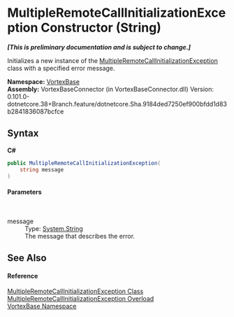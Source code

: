 # MultipleRemoteCallInitializationException Constructor (String)
 _**\[This is preliminary documentation and is subject to change.\]**_

Initializes a new instance of the <a href="T_VortexBase_MultipleRemoteCallInitializationException.md">MultipleRemoteCallInitializationException</a> class with a specified error message.

**Namespace:**&nbsp;<a href="N_VortexBase.md">VortexBase</a><br />**Assembly:**&nbsp;VortexBaseConnector (in VortexBaseConnector.dll) Version: 0.101.0-dotnetcore.38+Branch.feature/dotnetcore.Sha.9184ded7250ef900bfdd1d83b2841836087bcfce

## Syntax

**C#**<br />
``` C#
public MultipleRemoteCallInitializationException(
	string message
)
```


#### Parameters
&nbsp;<dl><dt>message</dt><dd>Type: <a href="https://docs.microsoft.com/dotnet/api/system.string" target="_blank">System.String</a><br />The message that describes the error.</dd></dl>

## See Also


#### Reference
<a href="T_VortexBase_MultipleRemoteCallInitializationException.md">MultipleRemoteCallInitializationException Class</a><br /><a href="Overload_VortexBase_MultipleRemoteCallInitializationException__ctor.md">MultipleRemoteCallInitializationException Overload</a><br /><a href="N_VortexBase.md">VortexBase Namespace</a><br />